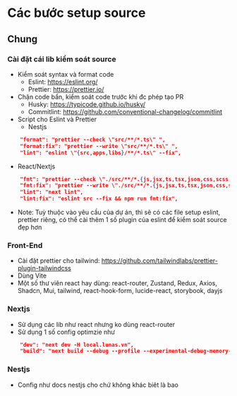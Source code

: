 # Các bước setup source

## Chung
### Cài đặt cái lib kiểm soát source
- Kiểm soát syntax và format code
  - Eslint: https://eslint.org/
  - Prettier: https://prettier.io/
- Chặn code bẩn, kiểm soát code trước khi đc phép tạo PR
  - Husky: https://typicode.github.io/husky/
  - Commitlint: https://github.com/conventional-changelog/commitlint
- Script cho Eslint và Prettier
  - Nestjs  
```json
    "format": "prettier --check \"src/**/*.ts\" ",
    "format:fix": "prettier --write \"src/**/*.ts\" ",
    "lint": "eslint \"{src,apps,libs}/**/*.ts\" --fix",
```
  - React/Nextjs
```json
    "fmt": "prettier --check \"./src/**/*.{js,jsx,ts,tsx,json,css,scss,md}\"",
    "fmt:fix": "prettier --write \"./src/**/*.{js,jsx,ts,tsx,json,css,scss,md}\"",
    "lint": "next lint",
    "lint:fix": "eslint src --fix && npm run fmt:fix",
```
- Note: Tuỳ thuộc vào yêu cầu của dự án, thì sẽ có các file setup eslint, prettier riêng, có thể cài thêm 1 số plugin của eslint để kiểm soát source đẹp hơn

### Front-End 
- Cài đặt prettier cho tailwind: https://github.com/tailwindlabs/prettier-plugin-tailwindcss
- Dùng Vite
- Một số thư viên react hay dùng: react-router, Zustand, Redux, Axios, Shadcn, Mui, tailwind, react-hook-form, lucide-react, storybook, dayjs

### Nextjs
- Sử dụng các lib như react nhưng ko dùng react-router
- Sử dụng 1 số config optimzie như
```json
    "dev": "next dev -H local.lunas.vn",
    "build": "next build --debug --profile --experimental-debug-memory-usage", // xuất thông tin build size
```

### Nestjs
- Config như docs nestjs cho chứ không khác biêt là bao 
